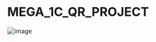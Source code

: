 # MEGA_1C_QR_PROJECT

![image](https://github.com/user-attachments/assets/9288a838-e1c0-43c6-b2a0-95efa7157c5d)
